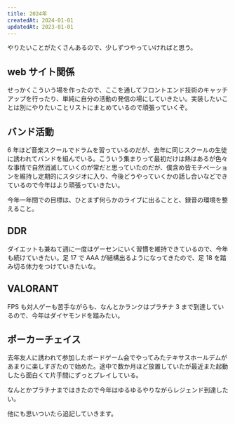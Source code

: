 ```yaml
---
title: 2024年
createdAt: 2024-01-01
updatedAt: 2023-01-01
---
```


やりたいことがたくさんあるので、少しずつやっていければと思う。

<!--more--> 

## web サイト関係

せっかくこういう場を作ったので、ここを通してフロントエンド技術のキャッチアップを行ったり、単純に自分の活動の発信の場にしていきたい。実装したいことは別にやりたいことリストにまとめているので頑張っていくぞ。

## バンド活動

6 年ほど音楽スクールでドラムを習っているのだが、去年に同じスクールの生徒に誘われてバンドを組んでいる。こういう集まりって最初だけは熱はあるが色々な事情で自然消滅していくのが常だと思っていたのだが、僕含め皆モチベーションを維持し定期的にスタジオに入り、今後どうやっていくかの話し合いなどできているので今年はより頑張っていきたい。

今年一年間での目標は、ひとまず何らかのライブに出ることと、録音の環境を整えること。

## DDR

ダイエットも兼ねて週に一度はゲーセンにいく習慣を維持できているので、今年も続けていきたい。足 17 で AAA が結構出るようになってきたので、足 18 を踏み切る体力をつけていきたいな。 

## VALORANT

FPS も対人ゲーも苦手ながらも、なんとかランクはプラチナ 3 まで到達しているので、今年はダイヤモンドを踏みたい。

## ポーカーチェイス

去年友人に誘われて参加したボードゲーム会でやってみたテキサスホールデムがあまりに楽しすぎたので始めた。途中で数か月ほど放置していたが最近また起動したら面白くて片手間にずっとプレイしている。

なんとかプラチナまではきたので今年はゆるゆるやりながらレジェンド到達したい。


他にも思いついたら追記していきます。